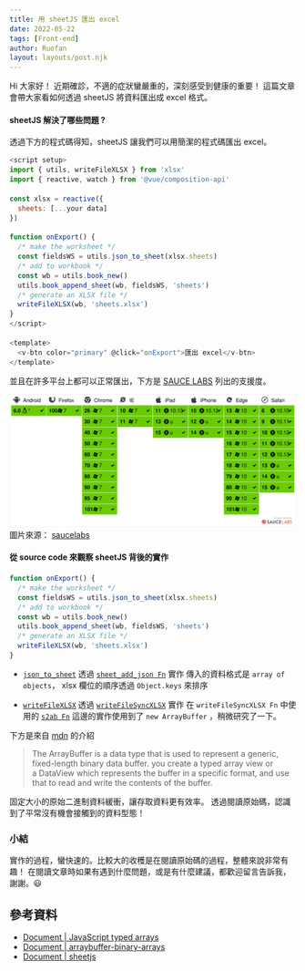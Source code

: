 ```yaml
---
title: 用 sheetJS 匯出 excel
date: 2022-05-22
tags: [Front-end]
author: Ruofan
layout: layouts/post.njk
---
```


<!-- summary -->

Hi 大家好！ 近期確診，不適的症狀蠻嚴重的，深刻感受到健康的重要！
這篇文章會帶大家看如何透過 sheetJS 將資料匯出成 excel 格式。

<!-- summary -->

<!-- more -->

#### sheetJS 解決了哪些問題 ?

透過下方的程式碼得知，sheetJS 讓我們可以用簡潔的程式碼匯出 excel。

```javascript
<script setup>
import { utils, writeFileXLSX } from 'xlsx'
import { reactive, watch } from '@vue/composition-api'

const xlsx = reactive({
  sheets: [...your data]
})

function onExport() {
  /* make the worksheet */
  const fieldsWS = utils.json_to_sheet(xlsx.sheets)
  /* add to workbook */
  const wb = utils.book_new()
  utils.book_append_sheet(wb, fieldsWS, 'sheets')
  /* generate an XLSX file */
  writeFileXLSX(wb, 'sheets.xlsx')
}
</script>

<template>
  <v-btn color="primary" @click="onExport">匯出 excel</v-btn>
</template>
```

並且在許多平台上都可以正常匯出，下方是 [SAUCE LABS](https://app.saucelabs.com/open_sauce/user/sheetjs/tests/vdc) 列出的支援度。

![](/img/posts/ruofan/saucelabs.svg)
圖片來源： [saucelabs](https://app.saucelabs.com/open_sauce/user/sheetjs/tests/vdc)

#### 從 source code 來觀察 sheetJS 背後的實作

```javascript
function onExport() {
  /* make the worksheet */
  const fieldsWS = utils.json_to_sheet(xlsx.sheets)
  /* add to workbook */
  const wb = utils.book_new()
  utils.book_append_sheet(wb, fieldsWS, 'sheets')
  /* generate an XLSX file */
  writeFileXLSX(wb, 'sheets.xlsx')
}
```

- [`json_to_sheet`](https://github.com/SheetJS/sheetjs/blob/b7d3eae3b7a02de1d03f0e627140c616443e40b0/bits/90_utils.js#L252) 透過 [`sheet_add_json Fn`](https://github.com/SheetJS/sheetjs/blob/b7d3eae3b7a02de1d03f0e627140c616443e40b0/bits/90_utils.js#L192) 實作
  傳入的資料格式是 `array of objects`， xlsx 欄位的順序透過 `Object.keys` 來排序

- [`writeFileXLSX`](https://github.com/SheetJS/sheetjs/blob/b7d3eae3b7a02de1d03f0e627140c616443e40b0/bits/98_exports.js#L12) 透過 [`writeFileSyncXLSX`](https://github.com/SheetJS/sheetjs/blob/b7d3eae3b7a02de1d03f0e627140c616443e40b0/bits/88_write.js#L188) 實作
  在 `writeFileSyncXLSX Fn` 中使用的 [`s2ab Fn`](https://github.com/SheetJS/sheetjs/blob/b7d3eae3b7a02de1d03f0e627140c616443e40b0/bits/05_buf.js#L32) 這邊的實作使用到了 `new ArrayBuffer` ，稍微研究了一下。

下方是來自 [mdn](https://developer.mozilla.org/zh-TW/docs/Web/JavaScript/Reference/Global_Objects/ArrayBuffer) 的介紹
> The ArrayBuffer is a data type that is used to represent a generic, fixed-length binary data buffer.
>you create a typed array view or a DataView which represents the buffer in a specific format, and use that to read and write the contents of the buffer.

固定大小的原始二進制資料緩衝，讓存取資料更有效率。
透過閱讀原始碼，認識到了平常沒有機會接觸到的資料型態！


### 小結
實作的過程，蠻快速的。比較大的收穫是在閱讀原始碼的過程，整體來說非常有趣！
在閱讀文章時如果有遇到什麼問題，或是有什麼建議，都歡迎留言告訴我，謝謝。😃

## 參考資料

- [Document | JavaScript typed arrays](https://developer.mozilla.org/en-US/docs/Web/JavaScript/Typed_arrays)
- [Document | arraybuffer-binary-arrays](https://javascript.info/arraybuffer-binary-arrays)
- [Document | sheetjs](https://docs.sheetjs.com/)
